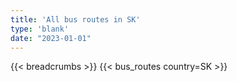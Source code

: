 ```yaml
---
title: 'All bus routes in SK'
type: 'blank'
date: "2023-01-01"
---
```


{{< breadcrumbs >}}
{{< bus_routes country=SK >}}
